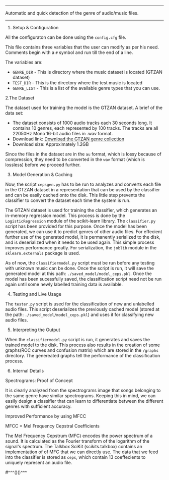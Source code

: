 ***********************************************************************************

Automatic and quick detection of the genre of audio/music files.

***********************************************************************************
1. Setup & Configuration

All the configuraton can be done using the ```config.cfg``` file. 

This file contains three variables that the user can modify as per his need. Comments begin with a ```#``` symbol and run till the end of a line.

The variables are:
* ```GENRE_DIR``` - This is directory where the music dataset is located (GTZAN dataset) 
* ```TEST_DIR``` - This is the directory where the test music is located
* ```GENRE_LIST``` - This is a list of the available genre types that you can use. 

2.The Dataset

The dataset used for training the model is the GTZAN dataset. A brief of the data set: 

* The dataset consists of 1000 audio tracks each 30 seconds long. It contains 10 genres, each represented by 100 tracks. The tracks are all 22050Hz Mono 16-bit audio files in .wav format.
* Download link: [Download the GTZAN genre collection](http://opihi.cs.uvic.ca/sound/genres.tar.gz)
* Download size: Approximately 1.2GB

Since the files in the dataset are in the ```au``` format, which is lossy because of compression, they need to be converted in the ```wav``` format (which is lossless) before we proceed further.

3. Model Generation & Caching

Now, the script ```cepsgen.py``` has to be run to analyzes and converts each file in the GTZAN dataset in a representation that can be used by the classifier and can be easily cached onto the disk. This little step prevents the classifier to convert the dataset each time the system is run. 

The GTZAN dataset is used for training the classifier, which generates an in-memory regression model. This process is done by the ```LogisticRegression``` module of the scikit-learn library. The ```classifier.py``` script has been provided for this purpose. Once the model has been generated, we can use it to predict genres of other audio files. For effecient further use of the generated model, it is permanently serialized to the disk, and is deserialized when it needs to be used again. This simple process improves performance greatly. For serialization, the ```joblib``` module in the ```sklearn.externals``` package is used.

As of now, the ```classifiermodel.py``` script must be run before any testing with unknown music can be done. Once the script is run, it will save the generated model at this path: ```./saved_model/model_ceps.pkl```. Once the model has been sucessfully saved, the classification script need not be run again until some newly labelled training data is available. 

4. Testing and Live Usage

The ```tester.py``` script is used for the classification of new and unlabelled audio files. This script deserializes the previously cached model (stored at the path: ```./saved_model/model_ceps.pkl```) and uses it for classifying new audio files. 

5. Interpreting the Output

When the ```classifiermodel.py``` script is run, it generates and saves the trained model to the disk. This process also results in the creation of some graphs(ROC curves and confusion matrix) which are stored in the ```/graphs``` directory. The genereated graphs tell the performance of the classification process.

6. Internal Details

Spectrograms: Proof of Concept

It is clearly analyzed from the spectrograms image that songs belonging to the same genre have similar spectrograms. Keeping this in mind, we can easily design a classifier that can learn to differentiate between the different genres with sufficient accuracy.

Improved Performance by using MFCC

MFCC = Mel Frequency Cepstral Coefficients

The Mel Frequency Cepstrum (MFC) encodes the power spectrum of a sound. It is calculated as the Fourier transform of the logarithm of the signal's spectrum. The Talkbox SciKit (scikits.talkbox) contains an implementation of of MFC that we can directly use. The data that we feed into the classifier is stored as ```ceps```, which contain 13 coeffecients to uniquely represent an audio file. 


#^^^()()^^^





















